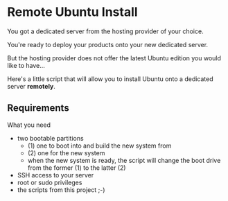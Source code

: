 Remote Ubuntu Install
=====================

You got a dedicated server from the hosting provider of your choice.

You're ready to deploy your products onto your new dedicated server.

But the hosting provider does not offer the latest Ubuntu edition you would like to have...

Here's a little script that will allow you to install Ubuntu onto a dedicated server __remotely__.

Requirements
------------

What you need

- two bootable partitions
  * (1) one to boot into and build the new system from
  * (2) one for the new system
  * when the new system is ready, the script will change the boot drive from the former (1) to the latter (2)
- SSH access to your server
- root or sudo privileges
- the scripts from this project ;-)

